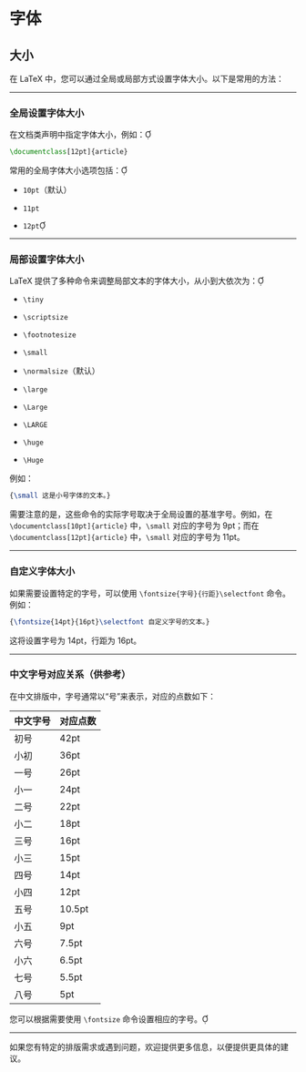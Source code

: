 # 字体
## 大小
在 LaTeX 中，您可以通过全局或局部方式设置字体大小。以下是常用的方法：

---

### 全局设置字体大小

在文档类声明中指定字体大小，例如：

```latex
\documentclass[12pt]{article}
```

常用的全局字体大小选项包括：

- `10pt`（默认）
    
- `11pt`
    
- `12pt`
    

---

### 局部设置字体大小

LaTeX 提供了多种命令来调整局部文本的字体大小，从小到大依次为：

- `\tiny`
    
- `\scriptsize`
    
- `\footnotesize`
    
- `\small`
    
- `\normalsize`（默认）
    
- `\large`
    
- `\Large`
    
- `\LARGE`
    
- `\huge`
    
- `\Huge`
    

例如：

```latex
{\small 这是小号字体的文本。}
```

需要注意的是，这些命令的实际字号取决于全局设置的基准字号。例如，在 `\documentclass[10pt]{article}` 中，`\small` 对应的字号为 9pt；而在 `\documentclass[12pt]{article}` 中，`\small` 对应的字号为 11pt。

---

### 自定义字体大小

如果需要设置特定的字号，可以使用 `\fontsize{字号}{行距}\selectfont` 命令。例如：

```latex
{\fontsize{14pt}{16pt}\selectfont 自定义字号的文本。}
```

这将设置字号为 14pt，行距为 16pt。

---

### 中文字号对应关系（供参考）

在中文排版中，字号通常以“号”来表示，对应的点数如下：

|中文字号|对应点数|
|---|---|
|初号|42pt|
|小初|36pt|
|一号|26pt|
|小一|24pt|
|二号|22pt|
|小二|18pt|
|三号|16pt|
|小三|15pt|
|四号|14pt|
|小四|12pt|
|五号|10.5pt|
|小五|9pt|
|六号|7.5pt|
|小六|6.5pt|
|七号|5.5pt|
|八号|5pt|

您可以根据需要使用 `\fontsize` 命令设置相应的字号。

---

如果您有特定的排版需求或遇到问题，欢迎提供更多信息，以便提供更具体的建议。